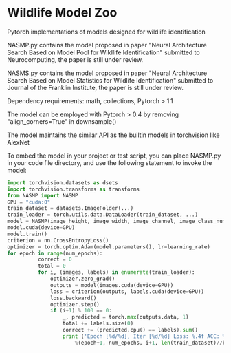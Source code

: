 # Wildlife Model Zoo
Pytorch implementations of models designed for wildlife identification

NASMP.py contains the model proposed in paper "Neural Architecture Search Based on Model Pool for Wildlife Identification" submitted to Neurocomputing, the paper is still under review.

NASMS.py contains the model proposed in paper "Neural Architecture Search Based on Model Statistics for Wildlife Identification" submitted to Journal of the Franklin Institute, the paper is still under review.

Dependency requirements: math, collections, Pytorch > 1.1

The model can be employed with Pytorch > 0.4 by removing "align_corners=True" in downsample()

The model maintains the similar API as the builtin models in torchvision like AlexNet

To embed the model in your project or test script, you can place NASMP.py in your code file directory, and use the following statement to invoke the model:
  ```python
  import torchvision.datasets as dsets
  import torchvision.transforms as transforms
  from NASMP import NASMP
  GPU = "cuda:0"
  train_dataset = datasets.ImageFolder(...)
  train_loader = torch.utils.data.DataLoader(train_dataset, ...)
  model = NASMP(image_height, image_width, image_channel, image_class_number, GPU=GPU)
  model.cuda(device=GPU)
  model.train()
  criterion = nn.CrossEntropyLoss()
  optimizer = torch.optim.Adam(model.parameters(), lr=learning_rate)
  for epoch in range(num_epochs):
            correct = 0
            total = 0   
            for i, (images, labels) in enumerate(train_loader):                      
                optimizer.zero_grad()
                outputs = model(images.cuda(device=GPU))
                loss = criterion(outputs, labels.cuda(device=GPU))
                loss.backward()
                optimizer.step()
                if (i+1) % 100 == 0:
                    _, predicted = torch.max(outputs.data, 1)
                    total += labels.size(0)
                    correct += (predicted.cpu() == labels).sum()
                    print ('Epoch [%d/%d], Iter [%d/%d] Loss: %.4f ACC: %.4f' 
                        %(epoch+1, num_epochs, i+1, len(train_dataset)//batch_size, loss.item(), (100 * correct / total)))
  ```
